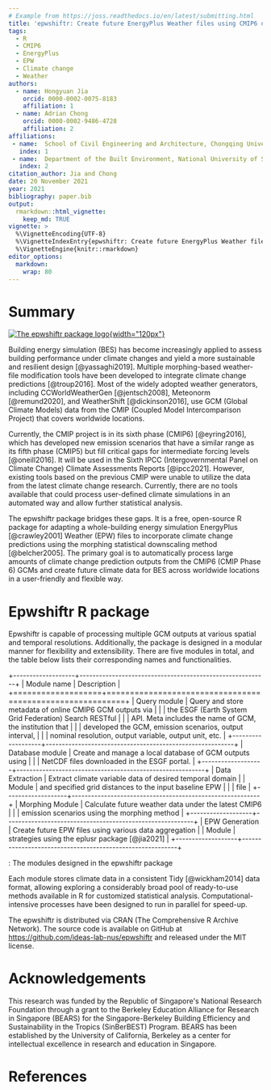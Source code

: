 ```yaml
---
# Example from https://joss.readthedocs.io/en/latest/submitting.html
title: 'epwshiftr: Create future EnergyPlus Weather files using CMIP6 data'
tags:
  - R
  - CMIP6
  - EnergyPlus
  - EPW
  - Climate change
  - Weather
authors:
  - name: Hongyuan Jia
    orcid: 0000-0002-0075-8183
    affiliation: 1
  - name: Adrian Chong
    orcid: 0000-0002-9486-4728
    affiliation: 2
affiliations:
 - name:  School of Civil Engineering and Architecture, Chongqing University of Science and Technology
   index: 1
 - name:  Department of the Built Environment, National University of Singapore
   index: 2
citation_author: Jia and Chong
date: 20 November 2021
year: 2021
bibliography: paper.bib
output:
  rmarkdown::html_vignette:
    keep_md: TRUE
vignette: >
  %\VignetteEncoding{UTF-8}
  %\VignetteIndexEntry{epwshiftr: Create future EnergyPlus Weather files using CMIP6 data}
  %\VignetteEngine{knitr::rmarkdown}
editor_options: 
  markdown:
    wrap: 80
---
```


# Summary

[![](logo.png "The epwshiftr package logo"){width="120px"}](https://cran.r-project.org/package=epwshiftr)

Building energy simulation (BES) has become increasingly applied to assess
building performance under climate changes and yield a more sustainable and
resilient design [@yassaghi2019]. Multiple morphing-based weather-file
modification tools have been developed to integrate climate change predictions
[@troup2016]. Most of the widely adopted weather generators, including
CCWorldWeatherGen [@jentsch2008], Meteonorm [@remund2020], and WeatherShift
[@dickinson2016], use GCM (Global Climate Models) data from the CMIP (Coupled
Model Intercomparison Project) that covers worldwide locations.

Currently, the CMIP project is in its sixth phase (CMIP6) [@eyring2016], which
has developed new emission scenarios that have a similar range as its fifth
phase (CMIP5) but fill critical gaps for intermediate forcing levels
[@oneill2016]. It will be used in the Sixth IPCC (Intergovernmental Panel on
Climate Change) Climate Assessments Reports [@ipcc2021]. However, existing tools
based on the previous CMIP were unable to utilize the data from the latest
climate change research. Currently, there are no tools available that could
process user-defined climate simulations in an automated way and allow further
statistical analysis.

The epwshiftr package bridges these gaps. It is a free, open-source R package
for adapting a whole-building energy simulation EnergyPlus [@crawley2001]
Weather (EPW) files to incorporate climate change predictions using the morphing
statistical downscaling method [@belcher2005]. The primary goal is to
automatically process large amounts of climate change prediction outputs from
the CMIP6 (CMIP Phase 6) GCMs and create future climate data for BES across
worldwide locations in a user-friendly and flexible way.

# Epwshiftr R package

Epwshiftr is capable of processing multiple GCM outputs at various spatial and
temporal resolutions. Additionally, the package is designed in a modular manner
for flexibility and extensibility. There are five modules in total, and the
table below lists their corresponding names and functionalities.

+-------------------+----------------------------------------------------------+
| Module name       | Description                                              |
+===================+==========================================================+
| Query module      | Query and store metadata of online CMIP6 GCM outputs via |
|                   | the ESGF (Earth System Grid Federation) Search RESTful   |
|                   | API. Meta includes the name of GCM, the institution that |
|                   | developed the GCM, emission scenarios, output interval,  |
|                   | nominal resolution, output variable, output unit, etc.   |
+-------------------+----------------------------------------------------------+
| Database module   | Create and manage a local database of GCM outputs using  |
|                   | NetCDF files downloaded in the ESGF portal.              |
+-------------------+----------------------------------------------------------+
| Data Extraction   | Extract climate variable data of desired temporal domain |
| Module            | and specified grid distances to the input baseline EPW   |
|                   | file                                                     |
+-------------------+----------------------------------------------------------+
| Morphing Module   | Calculate future weather data under the latest CMIP6     |
|                   | emission scenarios using the morphing method             |
+-------------------+----------------------------------------------------------+
| EPW Generation    | Create future EPW files using various data aggregation   |
| Module            | strategies using the eplusr package [@jia2021]           |
+-------------------+----------------------------------------------------------+

: The modules designed in the epwshiftr package

Each module stores climate data in a consistent Tidy [@wickham2014] data format,
allowing exploring a considerably broad pool of ready-to-use methods available
in R for customized statistical analysis. Computational-intensive processes have
been designed to run in parallel for speed-up.

The epwshiftr is distributed via CRAN (The Comprehensive R Archive Network). The
source code is available on GitHub at
<https://github.com/ideas-lab-nus/epwshiftr> and released under the MIT license.

# Acknowledgements

This research was funded by the Republic of Singapore's National Research
Foundation through a grant to the Berkeley Education Alliance for Research in
Singapore (BEARS) for the Singapore-Berkeley Building Efficiency and
Sustainability in the Tropics (SinBerBEST) Program. BEARS has been established
by the University of California, Berkeley as a center for intellectual
excellence in research and education in Singapore.

# References
